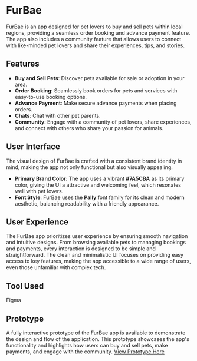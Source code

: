 # FurBae

FurBae is an app designed for pet lovers to buy and sell pets within local regions, providing a seamless order booking and advance payment feature. The app also includes a community feature that allows users to connect with like-minded pet lovers and share their experiences, tips, and stories.

## Features

- **Buy and Sell Pets**: Discover pets available for sale or adoption in your area.
- **Order Booking**: Seamlessly book orders for pets and services with easy-to-use booking options.
- **Advance Payment**: Make secure advance payments when placing orders.
- **Chats**: Chat with other pet parents.
- **Community**: Engage with a community of pet lovers, share experiences, and connect with others who share your passion for animals.

## User Interface

The visual design of FurBae is crafted with a consistent brand identity in mind, making the app not only functional but also visually appealing.

- **Primary Brand Color**: The app uses a vibrant **#7A5CBA** as its primary color, giving the UI a attractive and welcoming feel, which resonates well with pet lovers.
- **Font Style**: FurBae uses the **Pally** font family for its clean and modern aesthetic, balancing readability with a friendly appearance.

## User Experience

The FurBae app prioritizes user experience by ensuring smooth navigation and intuitive designs. From browsing available pets to managing bookings and payments, every interaction is designed to be simple and straightforward. The clean and minimalistic UI focuses on providing easy access to key features, making the app accessible to a wide range of users, even those unfamiliar with complex tech.

## Tool Used

Figma

## Prototype

A fully interactive prototype of the FurBae app is available to demonstrate the design and flow of the application. This prototype showcases the app's functionality and highlights how users can buy and sell pets, make payments, and engage with the community. [View Prototype Here](https://www.figma.com/proto/KcfNq0LhSD2WsUQzMouYyc/FURBAE?page-id=7%3A2&type=design&node-id=117-262&viewport=1088%2C785%2C0.19&t=jWuANSceOk2xt5hI-1&scaling=scale-down&starting-point-node-id=117%3A262)
